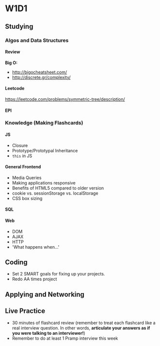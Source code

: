 # W1D1

## Studying 

### Algos and Data Structures
#### Review 

**Big O:**
* http://bigocheatsheet.com/
* http://discrete.gr/complexity/

#### Leetcode
https://leetcode.com/problems/symmetric-tree/description/

#### EPI 

### Knowledge (Making Flashcards)

#### JS
* Closure
* Prototype/Prototypal Inheritance 
* `this` in JS 


#### General Frontend
* Media Queries
* Making applications responsive
* Benefits of HTML5 compared to older version 
* cookie vs. sessionStorage vs. localStorage
* CSS box sizing 

#### SQL 

#### Web 
* DOM
* AJAX
* HTTP
* 'What happens when...' 

## Coding
- Set 2 SMART goals for fixing up your projects.
- Redo AA times project 

## Applying and Networking 

## Live Practice
* 30 minutes of flashcard review (remember to treat each flashcard like a real interview question. In other words, **articulate your answers as if you were talking to an interviewer!**)
* Remember to do at least 1 Pramp interview this week